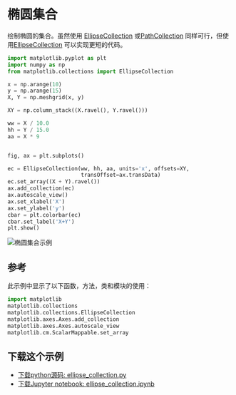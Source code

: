 # 椭圆集合

绘制椭圆的集合。虽然使用 [EllipseCollection](https://matplotlib.org/api/collections_api.html#matplotlib.collections.EllipseCollection) 或[PathCollection](https://matplotlib.org/api/collections_api.html#matplotlib.collections.PathCollection) 同样可行，但使用[EllipseCollection](https://matplotlib.org/api/collections_api.html#matplotlib.collections.EllipseCollection) 可以实现更短的代码。

```python
import matplotlib.pyplot as plt
import numpy as np
from matplotlib.collections import EllipseCollection

x = np.arange(10)
y = np.arange(15)
X, Y = np.meshgrid(x, y)

XY = np.column_stack((X.ravel(), Y.ravel()))

ww = X / 10.0
hh = Y / 15.0
aa = X * 9


fig, ax = plt.subplots()

ec = EllipseCollection(ww, hh, aa, units='x', offsets=XY,
                       transOffset=ax.transData)
ec.set_array((X + Y).ravel())
ax.add_collection(ec)
ax.autoscale_view()
ax.set_xlabel('X')
ax.set_ylabel('y')
cbar = plt.colorbar(ec)
cbar.set_label('X+Y')
plt.show()
```

![椭圆集合示例](https://matplotlib.org/_images/sphx_glr_ellipse_collection_001.png)

## 参考

此示例中显示了以下函数，方法，类和模块的使用：

```python
import matplotlib
matplotlib.collections
matplotlib.collections.EllipseCollection
matplotlib.axes.Axes.add_collection
matplotlib.axes.Axes.autoscale_view
matplotlib.cm.ScalarMappable.set_array
```

## 下载这个示例
            
- [下载python源码: ellipse_collection.py](https://matplotlib.org/_downloads/ellipse_collection.py)
- [下载Jupyter notebook: ellipse_collection.ipynb](https://matplotlib.org/_downloads/ellipse_collection.ipynb)